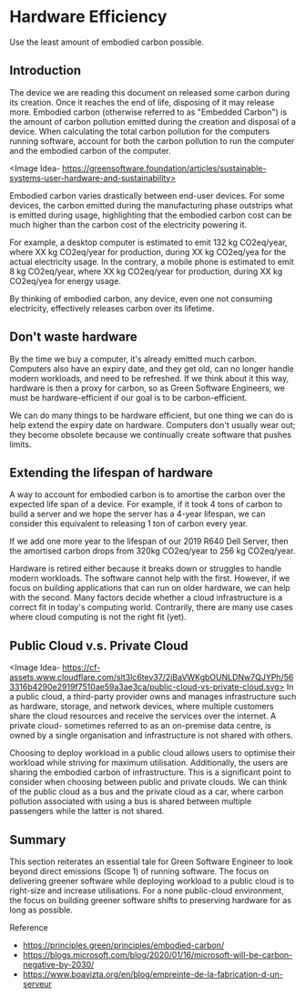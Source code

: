 # Hardware Efficiency

Use the least amount of embodied carbon possible.

<!-- ## Learning Objectives

### Embodied Carbon 
* What is embodied carbon? [Knowledge]
* What accounts for the total carbon pollution of a computer? [Knowledge]
* Can you describe a scenario where embodied carbon is a significant contributor to the total emitted carbon of hardware? [Comprehension]
* Can you explain how hardware can be thought of as a proxy for carbon? [Comprehension]
* Can you list at least 1 technique where you can be more efficient with hardware? [Knowledge]
* Can you explain how hardware efficiency can affect carbon pollution? [Comprehension]
* What is amortised carbon of a device? [Knowledge]
* Can you describe a scenario whereby the amortised carbon can decrease by extending the lifespan of hardware? [Comprehension]
* What is public cloud? [Knowledge]
* What is private cloud? [Knowledge]
* What would you do to reduce embodied carbon of hardware when using a public cloud provider? [Application]
* What would you do to reduce embodied carbon of hardware in an on-premises data centre (a.k.a private cloud) setup? [Application]
* Can you explain why embodied carbon is considered more significant than the carbon emitted during executions (i.e. electricity drawn when running software)? [Comprehension] -->

## Introduction

The device we are reading this document on released some carbon during its creation. Once it reaches the end of life, disposing of it may release more. Embodied carbon (otherwise referred to as "Embedded Carbon") is the amount of carbon pollution emitted during the creation and disposal of a device. When calculating the total carbon pollution for the computers running software, account for both the carbon pollution to run the computer and the embodied carbon of the computer.

<Image Idea- https://greensoftware.foundation/articles/sustainable-systems-user-hardware-and-sustainability>

Embodied carbon varies drastically between end-user devices. For some devices, the carbon emitted during the manufacturing phase outstrips what is emitted during usage, highlighting that the embodied carbon cost can be much higher than the carbon cost of the electricity powering it.

For example, a desktop computer is estimated to emit 132 kg CO2eq/year, where XX kg CO2eq/year for production, during XX kg CO2eq/yea for the actual electricity usage. In the contrary, a mobile phone is estimated to emit 8 kg CO2eq/year, where XX kg CO2eq/year for production, during XX kg CO2eq/yea for energy usage.

By thinking of embodied carbon, any device, even one not consuming electricity, effectively releases carbon over its lifetime.

## Don't waste hardware

By the time we buy a computer, it's already emitted much carbon. Computers also have an expiry date, and they get old, can no longer handle modern workloads, and need to be refreshed. If we think about it this way, hardware is then a proxy for carbon, so as Green Software Engineers, we must be hardware-efficient if our goal is to be carbon-efficient.

We can do many things to be hardware efficient, but one thing we can do is help extend the expiry date on hardware. Computers don't usually wear out; they become obsolete because we continually create software that pushes limits.

## Extending the lifespan of hardware

A way to account for embodied carbon is to amortise the carbon over the expected life span of a device. For example, if it took 4 tons of carbon to build a server and we hope the server has a 4-year lifespan, we can consider this equivalent to releasing 1 ton of carbon every year. 

If we add one more year to the lifespan of our 2019 R640 Dell Server, then the amortised carbon drops from 320kg CO2eq/year to 256 kg CO2eq/year.

Hardware is retired either because it breaks down or struggles to handle modern workloads. The software cannot help with the first. However, if we focus on building applications that can run on older hardware, we can help with the second. Many factors decide whether a cloud infrastructure is a correct fit in today's computing world. Contrarily, there are many use cases where cloud computing is not the right fit (yet). 

## Public Cloud v.s. Private Cloud
<Image Idea- https://cf-assets.www.cloudflare.com/slt3lc6tev37/2jBaVWKgbOUNLDNw7QJYPh/563316b4290e2919f7510ae59a3ae3ca/public-cloud-vs-private-cloud.svg>
In a public cloud, a third-party provider owns and manages infrastructure such as hardware, storage, and network devices, where multiple customers share the cloud resources and receive the services over the internet. A private cloud- sometimes referred to as an on-premise data centre, is owned by a single organisation and infrastructure is not shared with others. 

Choosing to deploy workload in a public cloud allows users to optimise their workload while striving for maximum utilisation. Additionally, the users are sharing the embodied carbon of infrastructure. This is a significant point to consider when choosing between public and private clouds. We can think of the public cloud as a bus and the private cloud as a car, where carbon pollution associated with using a bus is shared between multiple passengers while the latter is not shared.


## Summary

This section reiterates an essential tale for Green Software Engineer to look beyond direct emissions (Scope 1) of running software. The focus on delivering greener software while deploying workload to a public cloud is to right-size and increase utilisations. For a none public-cloud environment, the focus on building greener software shifts to preserving hardware for as long as possible.

Reference
* https://principles.green/principles/embodied-carbon/
* https://blogs.microsoft.com/blog/2020/01/16/microsoft-will-be-carbon-negative-by-2030/
* https://www.boavizta.org/en/blog/empreinte-de-la-fabrication-d-un-serveur 
